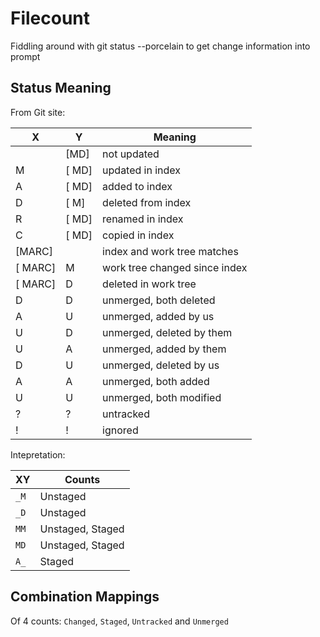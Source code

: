 # Filecount

Fiddling around with git status --porcelain to get change information into prompt

## Status Meaning

From Git site:

X      |   Y    |Meaning
-------|--------|--------------------------------
       |  [MD]  | not updated
M      | [ MD]  | updated in index
A      | [ MD]  |added to index
D      |  [ M]  |deleted from index
R      | [ MD]  |renamed in index
C      | [ MD]  |copied in index
[MARC] |        |index and work tree matches
[ MARC]|    M   |work tree changed since index
[ MARC]|    D   |deleted in work tree
D      |    D   |unmerged, both deleted
A      |    U   |unmerged, added by us
U      |    D   |unmerged, deleted by them
U      |    A   |unmerged, added by them
D      |    U   |unmerged, deleted by us
A      |    A   |unmerged, both added
U      |    U   |unmerged, both modified
?      |    ?   |untracked
!      |    !   |ignored

Intepretation:

 XY | Counts
----|-------
`_M`| Unstaged
`_D`| Unstaged
`MM`| Unstaged, Staged
`MD`| Unstaged, Staged
`A_`| Staged


## Combination Mappings

Of 4 counts: `Changed`, `Staged`, `Untracked` and `Unmerged`
